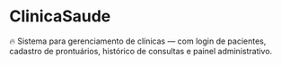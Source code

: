 # ClinicaSaude
🔥 Sistema para gerenciamento de clínicas — com login de pacientes, cadastro de prontuários, histórico de consultas e painel administrativo.
